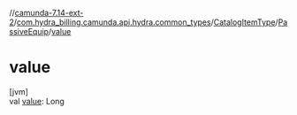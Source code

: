 //[camunda-7.14-ext-2](../../../../index.md)/[com.hydra_billing.camunda.api.hydra.common_types](../../index.md)/[CatalogItemType](../index.md)/[PassiveEquip](index.md)/[value](value.md)

# value

[jvm]\
val [value](value.md): Long
